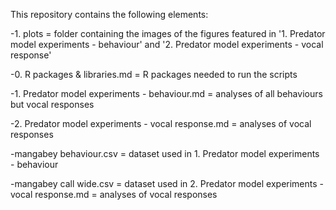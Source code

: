 This repository contains the following elements: 

-1. plots = folder containing the images of the figures featured in '1. Predator model experiments - behaviour' and '2. Predator model experiments - vocal response'
   
-0. R packages & libraries.md = R packages needed to run the scripts
   
-1. Predator model experiments - behaviour.md = analyses of all behaviours but vocal responses
   
-2. Predator model experiments - vocal response.md = analyses of vocal responses

-mangabey behaviour.csv = dataset used in 1. Predator model experiments - behaviour

-mangabey call wide.csv = dataset used in 2. Predator model experiments - vocal response.md = analyses of vocal responses
